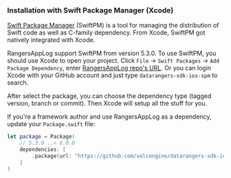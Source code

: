 ### Installation with Swift Package Manager (Xcode)

[Swift Package Manager](https://swift.org/package-manager/) (SwiftPM) is a tool for managing the distribution of Swift code as well as C-family dependency. From Xcode, SwiftPM got natively integrated with Xcode.

RangersAppLog support SwiftPM from version 5.3.0. To use SwiftPM, you should use Xcode to open your project. Click `File` -> `Swift Packages` -> `Add Package Dependency`, enter [RangersAppLog repo's URL](https://github.com/volcengine/datarangers-sdk-ios-spm). Or you can login Xcode with your GitHub account and just type `datarangers-sdk-ios-spm` to search.

After select the package, you can choose the dependency type (tagged version, branch or commit). Then Xcode will setup all the stuff for you.

If you're a framework author and use RangersAppLog as a dependency, update your `Package.swift` file:

```swift
let package = Package(
    // 5.3.0 ..< 6.0.0
    dependencies: [
        .package(url: "https://github.com/volcengine/datarangers-sdk-ios-spm", .upToNextMajor(from: "0.0.1"))
    ]
)
```

